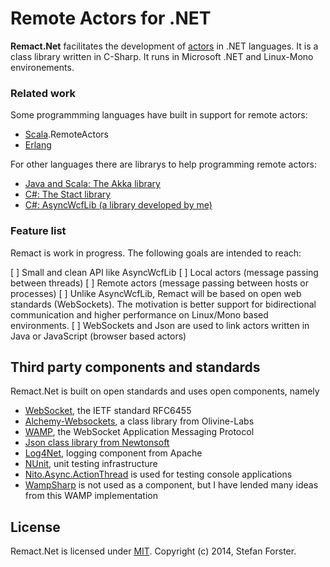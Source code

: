 Remote Actors for .NET
======================

**Remact.Net** facilitates the development of [actors](http://en.wikipedia.org/wiki/Actor_model) in .NET languages.
It is a class library written in C-Sharp.
It runs in Microsoft .NET and Linux-Mono environements.


### Related work

Some programmming languages have built in support for remote actors:

* [Scala](http://www.scala-lang.org/).RemoteActors
* [Erlang](http://www.erlang.org/)

For other languages there are librarys to help programming remote actors:

* [Java and Scala: The Akka library](http://akka.io/)
* [C#: The Stact library](https://github.com/phatboyg/Stact)
* [C#: AsyncWcfLib (a library developed by me)](http://sourceforge.net/projects/asyncwcflib/)


### Feature list

Remact is work in progress. The following goals are intended to reach:

[ ] Small and clean API like AsyncWcfLib
[ ] Local actors (message passing between threads)
[ ] Remote actors (message passing between hosts or processes)
[ ] Unlike AsyncWcfLib, Remact will be based on open web standards (WebSockets).
    The motivation is better support for bidirectional communication and higher performance
    on Linux/Mono based environments.
[ ] WebSockets and Json are used to link actors written in Java or JavaScript (browser based actors)


Third party components and standards
------------------------------------
Remact.Net is built on open standards and uses open components, namely

* [WebSocket](http://tools.ietf.org/html/rfc6455), the IETF standard RFC6455
* [Alchemy-Websockets](https://github.com/Olivine-Labs/Alchemy-Websockets), a class library from Olivine-Labs
* [WAMP](http://wamp.ws/), the WebSocket Application Messaging Protocol
* [Json class library from Newtonsoft](https://github.com/JamesNK/Newtonsoft.Json) 
* [Log4Net](http://logging.apache.org/log4net/), logging component from Apache
* [NUnit](http://www.nunit.org/), unit testing infrastructure
* [Nito.Async.ActionThread](http://nitoasync.codeplex.com/) is used for testing console applications
* [WampSharp](https://github.com/darkl/WampSharp) is not used as a component, but I have lended many ideas from this WAMP implementation


License
-------
Remact.Net is licensed under [MIT](http://www.opensource.org/licenses/mit-license.php).
Copyright (c) 2014, Stefan Forster.


